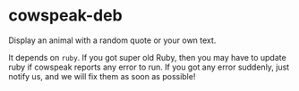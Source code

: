 # cowspeak-deb
Display an animal with a random quote or your own text.

It depends on `ruby`. If you got super old Ruby, then you may have to update ruby if cowspeak reports any error to run.
If you got any error suddenly, just notify us, and we will fix them as soon as possible!
